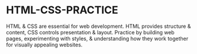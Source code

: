 # HTML-CSS-PRACTICE
HTML &amp; CSS are essential for web development. HTML provides structure &amp; content, CSS controls presentation &amp; layout. Practice by building web pages, experimenting with styles, &amp; understanding how they work together for visually appealing websites.
